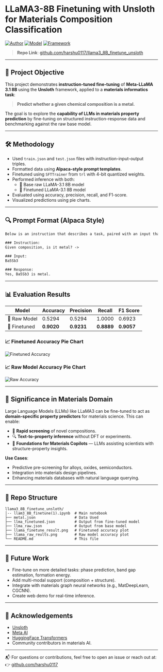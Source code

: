# LLaMA3-8B Finetuning with Unsloth for Materials Composition Classification

[![Author](https://img.shields.io/badge/Author-harshu0117-blue)](https://github.com/harshu0117)
[![Model](https://img.shields.io/badge/Model-LLaMA3--8B-green)](https://huggingface.co/meta-llama)
[![Framework](https://img.shields.io/badge/Unsloth-Finetuning%20Made%20Easy-orange)](https://github.com/unslothai/unsloth)

> **Repo Link**: [github.com/harshu0117/llama3_8B_finetune_unsloth](https://github.com/harshu0117/llama3_8B_finetune_unsloth)

---

## 📌 Project Objective

This project demonstrates **instruction-tuned fine-tuning** of **Meta-LLaMA 3.1 8B** using the **Unsloth** framework, applied to a **materials informatics task**:  
> **Predict whether a given chemical composition is a metal.**

The goal is to explore the **capability of LLMs in materials property prediction** by fine-tuning on structured instruction-response data and benchmarking against the raw base model.

---

## 🛠️ Methodology

- Used `train.json` and `test.json` files with instruction-input-output triples.
- Formatted data using **Alpaca-style prompt templates**.
- Finetuned using `SFTTrainer` from `trl` with 4-bit quantized weights.
- Performed inference with both:
  - 🔹 Base raw LLaMA-3.1 8B model
  - 🔸 Finetuned LLaMA-3.1 8B model
- Evaluated using accuracy, precision, recall, and F1-score.
- Visualized predictions using pie charts.

---

## 🔍 Prompt Format (Alpaca Style)

```txt
Below is an instruction that describes a task, paired with an input that provides further context. Write a response that appropriately completes the request.

### Instruction:
Given composition, is it metal? ->

### Input:
Ba5Sb3

### Response:
Yes, Ba5Sb3 is metal.
````

---

## 📊 Evaluation Results

| Model        | Accuracy   | Precision  | Recall     | F1 Score   |
| ------------ | ---------- | ---------- | ---------- | ---------- |
| 🔹 Raw Model | 0.5294     | 0.5294     | 1.0000     | 0.6923     |
| 🔸 Finetuned | **0.9020** | **0.9231** | **0.8889** | **0.9057** |

### 📈 Finetuned Accuracy Pie Chart

![Finetuned Accuracy](llama_finetune_result.png)

### 📈 Raw Model Accuracy Pie Chart

![Raw Accuracy](llama_raw_result.png)

---

## 🧪 Significance in Materials Domain

Large Language Models (LLMs) like LLaMA3 can be fine-tuned to act as **domain-specific property predictors** for materials science. This can enable:

* 🚀 **Rapid screening** of novel compositions.
* 🔍 **Text-to-property inference** without DFT or experiments.
* 🤖 **Foundations for Materials Copilots** — LLMs assisting scientists with structure-property insights.

**Use Cases**:

* Predictive pre-screening for alloys, oxides, semiconductors.
* Integration into materials design pipelines.
* Enhancing materials databases with natural language querying.

---

## 📂 Repo Structure

```
llama3_8B_finetune_unsloth/
│-- llam3_8B_finetune(1).ipynb  # Main notebook
├── metal.json                  # Data Used
├── llma_finetuned.json         # Output from fine-tuned model
├── llma_raw.json               # Output from base model
├── llama_finetune_result.png   # Finetuned accuracy plot
├── llama_raw_reults.png        # Raw model accuracy plot
└── README.md                   # This file
```

---

## 🚀 Future Work

* Fine-tune on more detailed tasks: phase prediction, band gap estimation, formation energy.
* Add multi-modal support (composition + structure).
* Integrate with materials graph neural networks (e.g., MatDeepLearn, CGCNN).
* Create web demo for real-time inference.

---

## 🤝 Acknowledgements

* [Unsloth](https://github.com/unslothai/unsloth)
* [Meta AI](https://ai.meta.com/)
* [HuggingFace Transformers](https://huggingface.co/docs/transformers)
* Community contributors in materials AI.

---

📬 For questions or contributions, feel free to open an issue or reach out at:
👉 [github.com/harshu0117](https://github.com/harshu0117)

```

